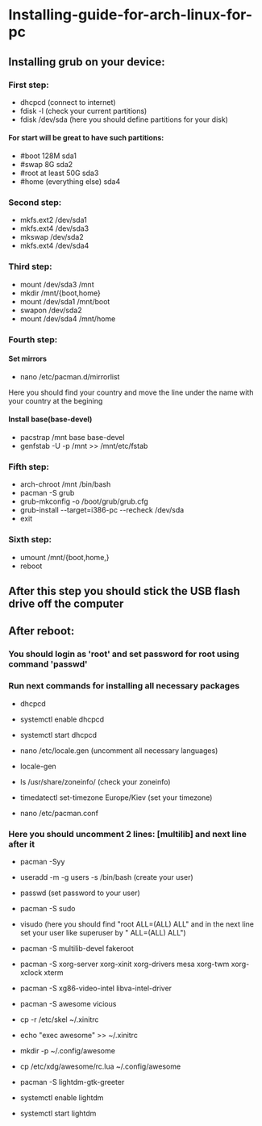 # Installing-guide-for-arch-linux-for-pc

## Installing grub on your device:

### First step:

- dhcpcd (connect to internet)
- fdisk -l (check your current partitions)
- fdisk /dev/sda (here you should define partitions for your disk)
####  For start will be great to have such partitions:
- #boot 128M              sda1
- #swap 8G                sda2
- #root at least 50G      sda3
- #home (everything else) sda4

### Second step:

- mkfs.ext2 /dev/sda1
- mkfs.ext4 /dev/sda3
- mkswap /dev/sda2
- mkfs.ext4 /dev/sda4

### Third step:

- mount /dev/sda3 /mnt
- mkdir /mnt/{boot,home}
- mount /dev/sda1 /mnt/boot
- swapon /dev/sda2
- mount /dev/sda4 /mnt/home

### Fourth step:

#### Set mirrors

- nano /etc/pacman.d/mirrorlist

Here you should find your country and move the line under the name with your country at the 
begining

#### Install base(base-devel)

- pacstrap /mnt base base-devel
- genfstab -U -p /mnt >> /mnt/etc/fstab

### Fifth step:

- arch-chroot /mnt /bin/bash
- pacman -S grub
- grub-mkconfig -o /boot/grub/grub.cfg
- grub-install --target=i386-pc --recheck /dev/sda
- exit

### Sixth step:

- umount /mnt/{boot,home,}
- reboot

## After this step you should stick the USB flash drive off the computer

## After reboot:

### You should login as 'root' and set password for root using command 'passwd'

### Run next commands for installing all necessary packages

- dhcpcd
- systemctl enable dhcpcd
- systemctl start  dhcpcd

- nano /etc/locale.gen (uncomment all neсessary languages)
- locale-gen

- ls /usr/share/zoneinfo/ (check your zoneinfo)
- timedatectl set-timezone Europe/Kiev (set your timezone)

- nano /etc/pacman.conf

### Here you should uncomment 2 lines: [multilib] and next line after it

- pacman -Syy

- useradd -m -g users -s /bin/bash <username> (create your user)
- passwd <username> (set password to your user)

- pacman -S sudo
- visudo (here you should find "root ALL=(ALL) ALL" and in the next line set your user like 
superuser by "<username> ALL=(ALL) ALL")

- pacman -S multilib-devel fakeroot

- pacman -S xorg-server xorg-xinit xorg-drivers mesa xorg-twm xorg-xclock xterm

- pacman -S xg86-video-intel libva-intel-driver

- pacman -S awesome vicious

- cp -r /etc/skel ~/.xinitrc
- echo "exec awesome" >> ~/.xinitrc
- mkdir -p ~/.config/awesome
- cp /etc/xdg/awesome/rc.lua ~/.config/awesome

- pacman -S lightdm-gtk-greeter
- systemctl enable  lightdm
- systemctl start   lightdm
